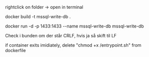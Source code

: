rightclick on folder -> open in terminal

docker build -t mssql-write-db .

docker run -d -p 1433:1433 --name mssql-write-db mssql-write-db

Check i bunden om der står CRLF, hvis ja så skift til LF

if container exits imidiately, delete "chmod +x /entrypoint.sh" from dockerfile